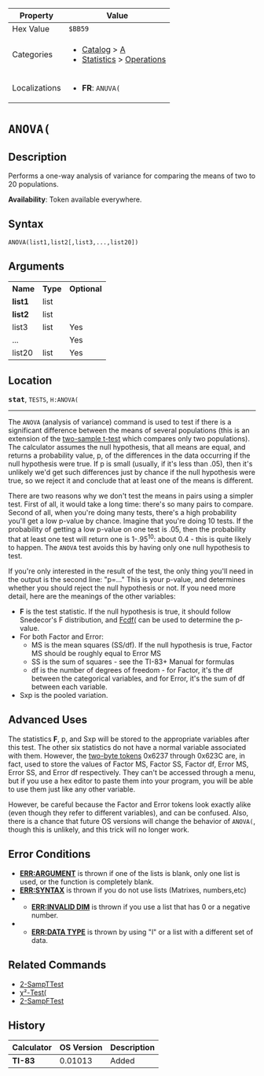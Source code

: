 | Property      | Value |
|---------------|-------|
| Hex Value     | `$BB59`|
| Categories    | <ul><li>[Catalog](<../categories/Catalog.md>) > [A](<../categories/Catalog.md#A>)</li><li>[Statistics](<../categories/Statistics.md>) > [Operations](<../categories/Statistics.md#Operations>)</li></ul> |
| Localizations | <ul><li><b>FR</b>: `ANUVA(`</li></ul> |

# `ANOVA(`

## Description
Performs a one-way analysis of variance for comparing the means of two to 20 populations.


<b>Availability</b>: Token available everywhere.

## Syntax
`ANOVA(list1,list2[,list3,...,list20])`

## Arguments
<table>
<tr><th>Name</th><th>Type</th><th>Optional</th></tr>

<tr><td><b>list1</b></td><td>list</td><td></td></tr>

<tr><td><b>list2</b></td><td>list</td><td></td></tr>

<tr><td>list3</td><td>list</td><td>Yes</td></tr>

<tr><td>...</td><td></td><td>Yes</td></tr>

<tr><td>list20</td><td>list</td><td>Yes</td></tr>

</table>

## Location
<tt><kbd><b>stat</b></kbd></tt>, `TESTS`, `H:ANOVA(`
<hr>

The `ANOVA` (analysis of variance) command is used to test if there is a significant difference between the means of several populations (this is an extension of the [two-sample t-test](/2-sampttest) which compares only two populations). The calculator assumes the null hypothesis, that all means are equal, and returns a probability value, p, of the differences in the data occurring if the null hypothesis were true. If p is small (usually, if it's less than .05), then it's unlikely we'd get such differences just by chance if the null hypothesis were true, so we reject it and conclude that at least one of the means is different.

There are two reasons why we don't test the means in pairs using a simpler test. First of all, it would take a long time: there's so many pairs to compare. Second of all, when you're doing many tests, there's a high probability you'll get a low p-value by chance. Imagine that you're doing 10 tests. If the probability of getting a low p-value on one test is .05, then the probability that at least one test will return one is 1-.95<sup>10</sup>: about 0.4 - this is quite likely to happen. The `ANOVA` test avoids this by having only one null hypothesis to test.

If you're only interested in the result of the test, the only thing you'll need in the output is the second line: "p=…" This is your p-value, and determines whether you should reject the null hypothesis or not. If you need more detail, here are the meanings of the other variables:

*   **F** is the test statistic. If the null hypothesis is true, it should follow Snedecor's F distribution, and [Fcdf(](/fcdf) can be used to determine the p-value.
*   For both Factor and Error:
    *   MS is the mean squares (SS/df). If the null hypothesis is true, Factor MS should be roughly equal to Error MS
    *   SS is the sum of squares - see the TI-83+ Manual for formulas
    *   df is the number of degrees of freedom - for Factor, it's the df between the categorical variables, and for Error, it's the sum of df between each variable.
*   Sxp is the pooled variation.

## Advanced Uses

The statistics **F**, p, and Sxp will be stored to the appropriate variables after this test. The other six statistics do not have a normal variable associated with them. However, the [two-byte tokens](/statistics-tokens) 0x6237 through 0x623C are, in fact, used to store the values of Factor MS, Factor SS, Factor df, Error MS, Error SS, and Error df respectively. They can't be accessed through a menu, but if you use a hex editor to paste them into your program, you will be able to use them just like any other variable.

However, be careful because the Factor and Error tokens look exactly alike (even though they refer to different variables), and can be confused. Also, there is a chance that future OS versions will change the behavior of `ANOVA(`, though this is unlikely, and this trick will no longer work.

## Error Conditions

*   **[ERR:ARGUMENT](/errors#argument)** is thrown if one of the lists is blank, only one list is used, or the function is completely blank.
*   **[ERR:SYNTAX](/errors#syntax)** is thrown if you do not use lists (Matrixes, numbers,etc)
*   * **[ERR:INVALID DIM](/errors#invalid%20dim)** is thrown if you use a list that has 0 or a negative number.
*   * **[ERR:DATA TYPE](/errors#data%20type)** is thrown by using "l" or a list with a different set of data.

## Related Commands

*   [2-SampTTest](/2-sampttest)
*   [χ²-Test(](/chisquare-test)
*   [2-SampFTest](/2-sampftest)

## History
| Calculator | OS Version | Description |
|------------|------------|-------------|
| <b>TI-83</b> | 0.01013 | Added |


